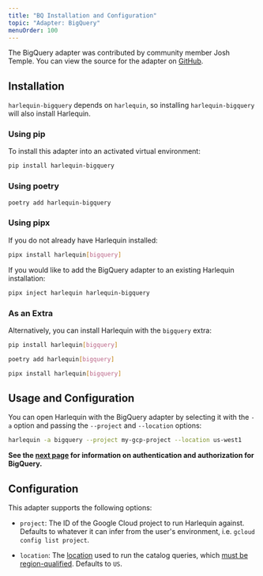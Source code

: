 ```yaml
---
title: "BQ Installation and Configuration"
topic: "Adapter: BigQuery"
menuOrder: 100
---
```


The BigQuery adapter was contributed by community member Josh Temple. You can view the source for the adapter on [GitHub](https://github.com/joshtemple/harlequin-bigquery).

## Installation

`harlequin-bigquery` depends on `harlequin`, so installing `harlequin-bigquery` will also install Harlequin.

### Using pip

To install this adapter into an activated virtual environment:

```bash
pip install harlequin-bigquery
```

### Using poetry

```bash
poetry add harlequin-bigquery
```

### Using pipx

If you do not already have Harlequin installed:

```bash
pipx install harlequin[bigquery]
```

If you would like to add the BigQuery adapter to an existing Harlequin installation:

```bash
pipx inject harlequin harlequin-bigquery
```

### As an Extra

Alternatively, you can install Harlequin with the `bigquery` extra:

```bash
pip install harlequin[bigquery]
```

```bash
poetry add harlequin[bigquery]
```

```bash
pipx install harlequin[bigquery]
```

## Usage and Configuration

You can open Harlequin with the BigQuery adapter by selecting it with the `-a` option and passing the `--project` and `--location` options:

```bash
harlequin -a bigquery --project my-gcp-project --location us-west1
```

**See the [next page](/docs/bigquery/auth) for information on authentication and authorization for BigQuery.**

## Configuration

This adapter supports the following options:

- `project`: The ID of the Google Cloud project to run Harlequin against. Defaults to whatever it can infer from the user's environment, i.e. `gcloud config list project`.

- `location`: The [location](https://cloud.google.com/compute/docs/regions-zones#available) used to run the catalog queries, which [must be region-qualified](https://cloud.google.com/bigquery/docs/information-schema-intro#syntax). Defaults to `US`.
